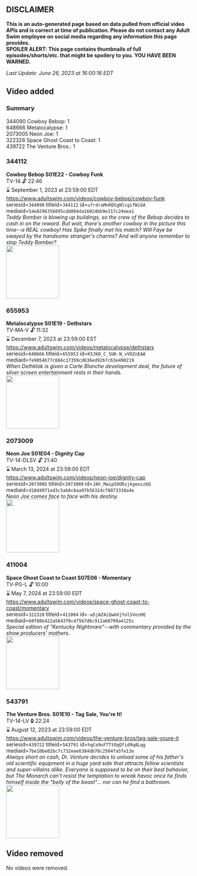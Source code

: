 ## DISCLAIMER
**This is an auto-generated page based on data pulled from official video APIs and is correct at time of publication. Please do not contact any Adult Swim employee on social media regarding any information this page provides.**  
**SPOILER ALERT: This page contains thumbnails of full episodes/shorts/etc. that might be spoilery to you. YOU HAVE BEEN WARNED.**  

_Last Update: June 26, 2023 at 16:00:16 EDT_
## Video added
### Summary
344090 Cowboy Bebop: 1  
648666 Metalocalypse: 1  
2073005 Neon Joe: 1  
322328 Space Ghost Coast to Coast: 1  
439722 The Venture Bros.: 1  
### 344112
**Cowboy Bebop S01E22 - Cowboy Funk**  
TV-14 🔓 22:46  
⌛ September 1, 2023 at 23:59:00 EDT  
https://www.adultswim.com/videos/cowboy-bebop/cowboy-funk  
seriesid=`344090` titleid=`344112` id=`ufrdraMnRDSgNlcgifWibA` mediaid=`54e8296356895cdd804da16024bb9e317c24eea1`  
_Teddy Bomber is blowing up buildings, so the crew of the Bebop decides to cash in on the reward. But wait, there's another cowboy in the picture this time--a REAL cowboy!  Has Spike finally met his match?  Will Faye be swayed by the handsome stranger's charms?  And will anyone remember to stop Teddy Bomber?_  
<a href="https://media.cdn.adultswim.com/uploads/20200303/thumbnails/2_2033104160-cowboybebop_122.jpg"><img src="https://media.cdn.adultswim.com/uploads/20200303/thumbnails/2_2033104160-cowboybebop_122.jpg" height="144px" /></a>
### 655953
**Metalocalypse S01E19 - Dethstars**  
TV-MA-V 🔓 11:32  
⌛ December 7, 2023 at 23:59:00 EST  
https://www.adultswim.com/videos/metalocalypse/dethstars  
seriesid=`648666` titleid=`655953` id=`K5JK0_C_SUK-N_vVOZnEAA` mediaid=`fe9054b77c666c17359cd636ed92b7c63e490219`  
_When Dethklok is given a Carte Blanche development deal, the future of silver screen entertainment rests in their hands._  
<a href="https://media.cdn.adultswim.com/uploads/20200311/thumbnails/2_203111127329-metalocalypse_119.jpg"><img src="https://media.cdn.adultswim.com/uploads/20200311/thumbnails/2_203111127329-metalocalypse_119.jpg" height="144px" /></a>
### 2073009
**Neon Joe S01E04 - Dignity Cap**  
TV-14-DLSV 🔓 21:40  
⌛ March 13, 2024 at 23:59:00 EDT  
https://www.adultswim.com/videos/neon-joe/dignity-cap  
seriesid=`2073005` titleid=`2073009` id=`JAh_MwipSOORzjkgeoszbQ` mediaid=`d18d4971ed3c5ab8c6aa97b5632dcf8073338a4e`  
_Neon Joe comes face to face with his destiny._  
<a href="https://media.cdn.adultswim.com/uploads/20200312/thumbnails/2_203121145113-neonjoe_104_dup-20151002.jpg"><img src="https://media.cdn.adultswim.com/uploads/20200312/thumbnails/2_203121145113-neonjoe_104_dup-20151002.jpg" height="144px" /></a>
### 411004
**Space Ghost Coast to Coast S07E06 - Momentary**  
TV-PG-L 🔓 10:00  
⌛ May 7, 2024 at 23:59:00 EDT  
https://www.adultswim.com/videos/space-ghost-coast-to-coast/momentary  
seriesid=`322328` titleid=`411004` id=`-w5jAZ4iQwmXjYolSVezHQ` mediaid=`60f88b422a5643f0c475b7d6c912a60799a4125c`  
_Special edition of "Kentucky Nightmare"--with commentary provided by the show producers' mothers._  
<a href="https://media.cdn.adultswim.com/uploads/20200420/thumbnails/2_204201157389-sgc2c_2106.jpg"><img src="https://media.cdn.adultswim.com/uploads/20200420/thumbnails/2_204201157389-sgc2c_2106.jpg" height="144px" /></a>
### 543791
**The Venture Bros. S01E10 - Tag Sale, You're It!**  
TV-14-LV 🔒 22:24  
⌛ August 12, 2023 at 23:59:00 EDT  
https://www.adultswim.com/videos/the-venture-bros/tag-sale-youre-it  
seriesid=`439722` titleid=`543791` id=`hqCo9uFTTtOqQfid9qALqg` mediaid=`7be10be02bc7c732eee6384db70c2504fa5fe13e`  
_Always short on cash, Dr. Venture decides to unload some of his father's old scientific equipment in a huge yard sale that attracts fellow scientists and super-villains alike. Everyone is supposed to be on their best behavior, but The Monarch can't resist the temptation to wreak havoc once he finds himself inside the "belly of the beast"... nor can he find a bathroom._  
<a href="https://media.cdn.adultswim.com/uploads/20210106/thumbnails/2_2116132626-venture_106.jpg"><img src="https://media.cdn.adultswim.com/uploads/20210106/thumbnails/2_2116132626-venture_106.jpg" height="144px" /></a>
## Video removed
No videos were removed.  
